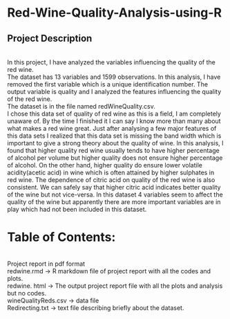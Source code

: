 # Red-Wine-Quality-Analysis-using-R

## Project Description
<br>In this project, I have analyzed the variables influencing the quality of the red wine. <br> The dataset has 13 variables and 1599 observations. In this analysis, I have removed the first variable which is a unique identification number. The output variable is quality and I analyzed the features influencing the quality of the red wine.<br> The dataset is in the file named redWineQuality.csv.
<br>
I chose this data set of quality of red wine as this is a field, I am completely unaware of. By the time I finished it I can say I know more than many about what makes a red wine great. Just after analysing a few major features of this data sets I realized that this data set is missing the band width which is important to give a strong theory about the quality of wine. In this analysis, I found that higher quality red wine usually tends to have higher percentage of alcohol per volume but higher quality does not ensure higher percentage of alcohol. On the other hand, higher quality do ensure lower volatile acidity(acetic acid) in wine which is often attained by higher sulphates in red wine. The dependence of citric acid on quality of the red wine is also consistent. We can safely say that higher citric acid indicates better quality of the wine but not vice-versa.
In this dataset 4 variables seem to affect the quality of the wine but apparently there are more important variables are in play which had not been included in this dataset.

# Table of Contents:
<br> Project report in pdf format
<br>redwine.rmd -> R markdown file of project report with all the codes and plots.
<br>redwine. html -> The output project report file with all the plots and analysis but no codes.
<br>wineQualityReds.csv -> data file 
<br>Redirecting.txt -> text file describing briefly about the dataset.
<br>

